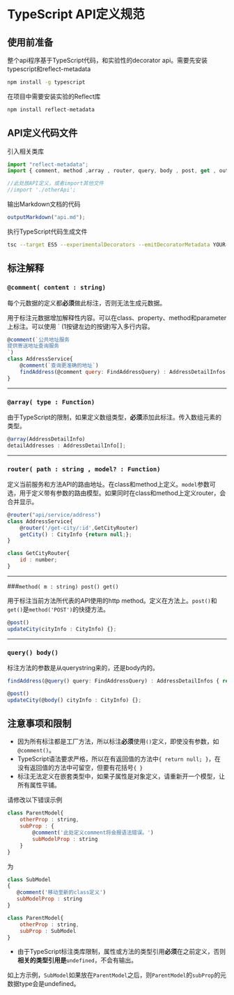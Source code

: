 # TypeScript API定义规范

## 使用前准备

整个api程序基于TypeScript代码，和实验性的decorator api。需要先安装typescript和reflect-metadata

```bash
npm install -g typescript
```
在项目中需要安装实验的Reflect库

```bash
npm install reflect-metadata
```

## API定义代码文件

引入相关类库

```javascript
import "reflect-metadata";
import { comment, method ,array , router, query, body , post, get , outputMarkdown } from './meta-annotations';

//此处放API定义，或者import其他文件
//import './otherApi';
```

输出Markdown文档的代码

```javascript
outputMarkdown("api.md");
```

执行TypeScript代码生成文件

```bash
tsc --target ES5 --experimentalDecorators --emitDecoratorMetadata YOUR-API-FILE.ts
```

## 标注解释

### `@comment( content : string)`

每个元数据的定义都**必须**做此标注，否则无法生成元数据。

用于标注元数据增加解释性内容。可以在class、property、method和parameter上标注。可以使用 ` (1按键左边的按键)写入多行内容。

```javascript
@comment(`公共地址服务
提供寄送地址查询服务
`)
class AddressService{
    @comment(`查询更准确的地址`)
    findAddress(@comment query: FindAddressQuery) : AddressDetailInfos { return null;};
}
```
---
### `@array( type : Function)`

由于TypeScript的限制，如果定义数组类型，**必须**添加此标注。传入数组元素的类型。

```javascript
@array(AddressDetailInfo)
detailAddresses : AddressDetailInfo[];
```

---
### `router( path : string , model? : Function)`

定义当前服务和方法API的路由地址。在class和method上定义。`model`参数可选，用于定义带有参数的路由模型。如果同时在class和method上定义router，会合并显示。

```javascript
@router("api/service/address")
class AddressService{
    @router('/get-city/:id',GetCityRouter)
    getCity() : CityInfo {return null;};
}

class GetCityRouter{
    id : number;
}
```
---
###`method( m : string) post() get()`

用于标注当前方法所代表的API使用的http method。定义在方法上。`post()`和`get()`是`method('POST')`的快捷方法。

```javascript
@post()
updateCity(cityInfo : CityInfo) {};
```
---

### `query() body()`

标注方法的参数是从querystring来的，还是body内的。

```javascript
findAddress(@query() query: FindAddressQuery) : AddressDetailInfos { return null;};

@post()
updateCity(@body() cityInfo : CityInfo) {};
```


## 注意事项和限制
- 因为所有标注都是工厂方法，所以标注**必须**使用`()`定义，即使没有参数，如`@comment()`。
- TypeScript语法要求严格，所以在有返回值的方法中`{ return null; }`，在没有返回值的方法中可留空，但要有花括号`{ }`
- 标注无法定义在嵌套类型中，如果子属性是对象定义，请重新开一个模型，让所有属性平铺。

请修改以下错误示例

```javascript
class ParentModel{
    otherProp : string,
    subProp : {
        @comment('此处定义comment将会报语法错误。')
        subModelProp : string
    }
}
```

为

```javascript
class SubModel
{
   @comment('移动至新的class定义')
   subModelProp : string
}

class ParentModel{
    otherProp : string,
    subProp : SubModel
}
```

- 由于TypeScript标注类库限制，属性或方法的类型引用**必须**在之前定义，否则**相关的类型引用是**`undefined`，不会有输出。

如上方示例，`SubModel`如果放在`ParentModel`之后，则`ParentModel`的`subProp`的元数据type会是undefined。

